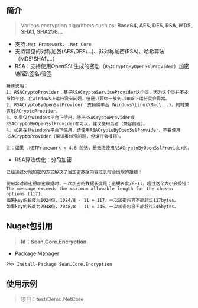 ## 简介

> Various encryption algorithms such as: **Base64, AES, DES, RSA, MD5, SHA1, SHA256...**

- 支持`.Net Framework`、`.Net Core`
- 支持常见的对称加密(AES\DES\\...)、非对称加密(RSA)、哈希算法（MD5\SHA1\\...）
- RSA：支持使用OpenSSL生成的密匙（`RSACryptoByOpenSslProvider`）加密\解密\签名\验签

```
特殊说明：
1. RSACryptoProvider：基于RSACryptoServiceProvider这个类，因为这个类并不支持跨平台，在windows上运行没有问题，但是只要你一放到Linux下运行就会异常。
2. RSACryptoByOpenSslProvider：支持跨平台（Windows\Linux\Mac\...），同时兼容RSACryptoProvider。
3. 如果仅在windows平台下使用，使用RSACryptoProvider或RSACryptoByOpenSslProvider都可以，建议使用后者（兼容前者）。
4. 如果在非windows平台下使用，请使用RSACryptoByOpenSslProvider，不要使用RSACryptoProvider（编译虽然没问题，但运行会报错）。

注：如果 .NETFramework < 4.6 的话，是无法使用RSACryptoByOpenSslProvider的。
```
- RSA算法优化：分段加密

```
已经通过分段加密的方式解决了当加密数据内容过长时会出现的报错：

使用非对称密钥加密数据时，一次加密的数据长度是：密钥长度/8-11，超过这个大小会报错：The message exceeds the maximum allowable length for the chosen options (117).
如果key的长度为1024位，1024/8 - 11 = 117，一次加密内容不能超过117bytes。
如果key的长度为2048位，2048/8 - 11 = 245，一次加密内容不能超过245bytes。
```

## Nuget包引用

> **Id：Sean.Core.Encryption**

- Package Manager

```
PM> Install-Package Sean.Core.Encryption
```

## 使用示例

> 项目：test\Demo.NetCore